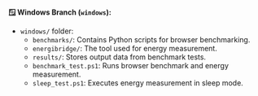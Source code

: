 **🪟 Windows Branch (`windows`):**
- `windows/` folder:
  - `benchmarks/`: Contains Python scripts for browser benchmarking.
  - `energibridge/`: The tool used for energy measurement.
  - `results/`: Stores output data from benchmark tests.
  - `benchmark_test.ps1`: Runs browser benchmark and energy measurement.
  - `sleep_test.ps1`: Executes energy measurement in sleep mode.
